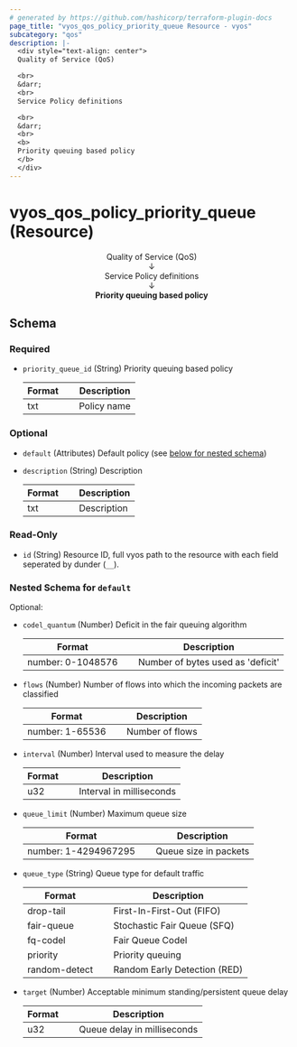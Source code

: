 ```yaml
---
# generated by https://github.com/hashicorp/terraform-plugin-docs
page_title: "vyos_qos_policy_priority_queue Resource - vyos"
subcategory: "qos"
description: |-
  <div style="text-align: center">
  Quality of Service (QoS)

  <br>
  &darr;
  <br>
  Service Policy definitions

  <br>
  &darr;
  <br>
  <b>
  Priority queuing based policy
  </b>
  </div>
---
```


# vyos_qos_policy_priority_queue (Resource)

<div style="text-align: center">
Quality of Service (QoS)

<br>
&darr;
<br>
Service Policy definitions

<br>
&darr;
<br>
<b>
Priority queuing based policy
</b>
</div>



<!-- schema generated by tfplugindocs -->
## Schema

### Required

- `priority_queue_id` (String) Priority queuing based policy

    |  Format &emsp; | Description  |
    |----------|---------------|
    |  txt  &emsp; |  Policy name  |

### Optional

- `default` (Attributes) Default policy (see [below for nested schema](#nestedatt--default))
- `description` (String) Description

    |  Format &emsp; | Description  |
    |----------|---------------|
    |  txt  &emsp; |  Description  |

### Read-Only

- `id` (String) Resource ID, full vyos path to the resource with each field seperated by dunder (`__`).

<a id="nestedatt--default"></a>
### Nested Schema for `default`

Optional:

- `codel_quantum` (Number) Deficit in the fair queuing algorithm

    |  Format &emsp; | Description  |
    |----------|---------------|
    |  number: 0-1048576  &emsp; |  Number of bytes used as 'deficit'  |
- `flows` (Number) Number of flows into which the incoming packets are classified

    |  Format &emsp; | Description  |
    |----------|---------------|
    |  number: 1-65536  &emsp; |  Number of flows  |
- `interval` (Number) Interval used to measure the delay

    |  Format &emsp; | Description  |
    |----------|---------------|
    |  u32  &emsp; |  Interval in milliseconds  |
- `queue_limit` (Number) Maximum queue size

    |  Format &emsp; | Description  |
    |----------|---------------|
    |  number: 1-4294967295  &emsp; |  Queue size in packets  |
- `queue_type` (String) Queue type for default traffic

    |  Format &emsp; | Description  |
    |----------|---------------|
    |  drop-tail  &emsp; |  First-In-First-Out (FIFO)  |
    |  fair-queue  &emsp; |  Stochastic Fair Queue (SFQ)  |
    |  fq-codel  &emsp; |  Fair Queue Codel  |
    |  priority  &emsp; |  Priority queuing  |
    |  random-detect  &emsp; |  Random Early Detection (RED)  |
- `target` (Number) Acceptable minimum standing/persistent queue delay

    |  Format &emsp; | Description  |
    |----------|---------------|
    |  u32  &emsp; |  Queue delay in milliseconds  |
